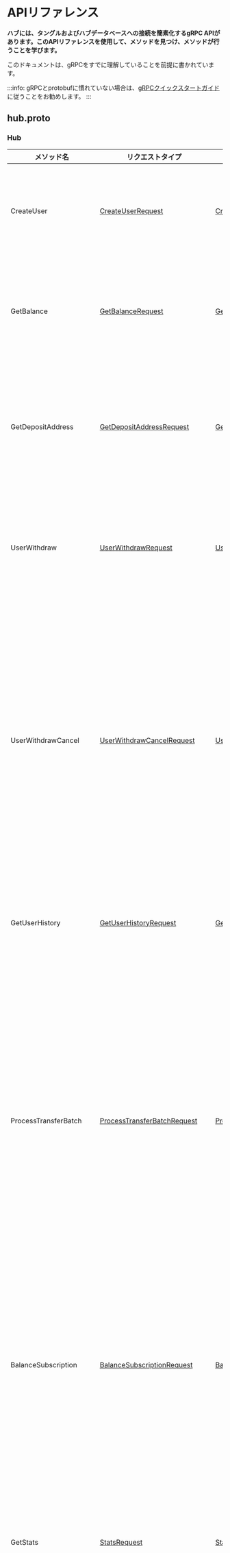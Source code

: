 # APIリファレンス
<!-- # API reference -->

**ハブには、タングルおよびハブデータベースへの接続を簡素化するgRPC APIがあります。このAPIリファレンスを使用して、メソッドを見つけ、メソッドが行うことを学びます。**
<!-- **Hub has a gRPC API that simplifies connections to the Tangle and the Hub database. Use this API reference to find methods and learn what they do.** -->

このドキュメントは、gRPCをすでに理解していることを前提に書かれています。
<!-- This documentation is written assuming you already have an understanding of gRPC. -->

:::info:
gRPCとprotobufに慣れていない場合は、[gRPCクイックスタートガイド](https://grpc.io/docs/quickstart/)に従うことをお勧めします。
:::
<!-- :::info: -->
<!-- If you’re not familiar with gRPC and protobuf, we recommend following the [gRPC quickstart guide](https://grpc.io/docs/quickstart/). -->
<!-- ::: -->

<a name="hub.proto"></a>

## hub.proto

<a name="hub.rpc.Hub"></a>

### Hub

| **メソッド名** | **リクエストタイプ** | **レスポンスタイプ** | **説明** |
| ---------- | ---------------- | ---------------- | ---- |
| CreateUser | [CreateUserRequest](#hub.rpc.CreateUserRequest) | [CreateUserReply](#hub.rpc.CreateUserRequest) | ハブに新しいユーザーを作成します。 |
| GetBalance | [GetBalanceRequest](#hub.rpc.GetBalanceRequest) | [GetBalanceReply](#hub.rpc.GetBalanceRequest) | ユーザーの利用可能残高を取得します。 |
| GetDepositAddress | [GetDepositAddressRequest](#hub.rpc.GetDepositAddressRequest) | [GetDepositAddressReply](#hub.rpc.GetDepositAddressRequest) | ユーザーの新しい預け入れアドレスを作成します。 |
| UserWithdraw | [UserWithdrawRequest](#hub.rpc.UserWithdrawRequest) | [UserWithdrawReply](#hub.rpc.UserWithdrawRequest) | ユーザーに取り出しリクエストを送信します。 |
| UserWithdrawCancel | [UserWithdrawCancelRequest](#hub.rpc.UserWithdrawCancelRequest) | [UserWithdrawCancelReply](#hub.rpc.UserWithdrawCancelRequest) | ユーザーの取り出しリクエストの取り消しを送信します。スウィープに含まれていない場合にのみ可能です。 |
| GetUserHistory | [GetUserHistoryRequest](#hub.rpc.GetUserHistoryRequest) | [GetUserHistoryReply](#hub.rpc.GetUserHistoryRequest) | ユーザーの残高履歴を取得します。 |
| ProcessTransferBatch | [ProcessTransferBatchRequest](#hub.rpc.ProcessTransferBatchRequest) | [ProcessTransferBatchReply](#hub.rpc.ProcessTransferBatchRequest) | 取引所からの買い/売りのバッチを処理します。このバッチの合計金額は0でなければならないことに注意してください。 |
| BalanceSubscription | [BalanceSubscriptionRequest](#hub.rpc.BalanceSubscriptionRequest) | [BalanceEvent](#hub.rpc.BalanceSubscriptionRequest) | 指定されたタイムスタンプ以降のすべての残高変更のストリームを監視します。 |
| GetStats | [StatsRequest](#hub.rpc.StatsRequest) | [StatsReply](#hub.rpc.StatsRequest) | ハブが現在管理しているすべてのユーザーの合計残高を取得します。 |
| SweepSubscription | [SweepSubscriptionRequest](#hub.rpc.SweepSubscriptionRequest) | [SweepEvent](#SweepEvent) | 指定されたタイムスタンプ以降のすべてのスウィープのストリームを監視します。 |
| GetAddressInfo | [GetAddressInfoRequest](#hub.rpc.GetAddressInfoRequest) | [GetAddressInfoReply](#hub.rpc.GetAddressInfoRequest) | 預け入れアドレスを所有しているユーザーのIDを取得します。 |
| SweepInfo | [SweepInfoRequest](#hub.rpc.SweepInfoRequest) | [SweepEvent](#SweepEvent) | 特定の取り出しまたはバンドルハッシュのスウィープに関する情報を取得します。 |
| SignBundle | [SignBundleRequest](#hub.rpc.SignBundleRequest) | [SignBundleReply](#hub.rpc.SignBundleRequest) | バンドルハッシュの署名を取得します。 |
| SweepDetail | [SweepDetailRequest](#hub.rpc.SweepDetailRequest) | [SweepDetailReply](#hub.rpc.SweepDetailRequest) | スウィープに関する詳細情報を取得します。 |
| WasWithdrawalCancelled | [WasWithdrawalCancelledRequest](#hub.rpc.WasWithdrawalCancelledRequest) | [WasWithdrawalCancelledReply](#hub.rpc.WasWithdrawalCancelledReply) | 取り出しがキャンセルされたかどうかを調べます。 |

<a name="messages.proto"></a>

## messages.proto

<a name="hub.rpc.BalanceSubscriptionRequest"></a>

### BalanceSubscriptionRequest

| **フィールド** | **タイプ** | **ルール** | **説明** |
| -------------- | ---------- | ---------- | -------- |
| newerThan | [uint64](#uint64) | singular | Unixエポックからミリ秒単位でのイベントを開始した時からの、残高の変更に対して`BalanceEvent`オブジェクトを返します。 |

<a name="hub.rpc.BalanceEvent"></a>

### BalanceEvent

| **フィールド** | **タイプ** | **ルール** | **説明** |
| -------------- | ---------- | ---------- | -------- |
| userAccountEvent | [UserAccountBalanceEvent](#hub.rpc.UserAccountBalanceEvent) | singular | ユーザーのアカウントの残高の変更に関する詳細を含むイベントオブジェクト |
| userAddressEvent | [UserAddressBalanceEvent](#hub.rpc.UserAddressBalanceEvent) | singular | ユーザーの預け入れアドレスの残高の変更に関する詳細を含むイベントオブジェクト |
| hubAddressEvent  | [HubAddressBalanceEvent](#hub.rpc.HubAddressBalanceEvent)   | singular | ハブ所有者のアドレスのいずれかの残高の変更に関する詳細を含むイベントオブジェクト |

<a name="hub.rpc.CreateUserRequest"></a>

### CreateUserRequest

| **フィールド** | **タイプ** | **ルール** | **説明** |
| -------------- | ---------- | ---------- | -------- |
| userId | [string](#string) | singular | 新しいユーザーの一意のID |

<a name="hub.rpc.CreateUserReply"></a>

### CreateUserReply

現在使用されていません。
<!-- Currently not used. -->

<a name="hub.rpc.GetAddressInfoRequest"></a>

### GetAddressInfoRequest

| **フィールド** | **タイプ** | **ルール** | **説明** |
| -------------- | ---------- | ---------- | -------- |
| address | [string](#string) | singular | 所有者を検索するための預け入れアドレス |

<a name="hub.rpc.GetAddressInfoReply"></a>

### GetAddressInfoReply

| **フィールド** | **タイプ** | **ルール** | **説明** |
| -------------- | ---------- | ---------- | -------- |
| userId | [string](#string) | singular | 預け入れアドレスを所有するユーザーのID |

<a name="hub.rpc.GetBalanceRequest"></a>

### GetBalanceRequest

| **フィールド** | **タイプ** | **ルール** | **説明** |
| -------------- | ---------- | ---------- | -------- |
| userId | [string](#string) | singular | 残高を表示するユーザーのID |

<a name="hub.rpc.GetBalanceReply"></a>

### GetBalanceReply

| **フィールド** | **タイプ** | **ルール** | **説明** |
| -------------- | ---------- | ---------- | -------- |
| available | [int64](#int64) | singular | 現在の取り出しとトレードに利用できるユーザーの合計残高 |

<a name="hub.rpc.GetDepositAddressRequest"></a>

### GetDepositAddressRequest

| **フィールド** | **タイプ** | **ルール** | **説明** |
| -------------- | ---------- | ---------- | -------- |
| userId | [string](#string) | singular | 新しい預け入れアドレスを作成するユーザーのID |
| includeChecksum | [bool](#bool) | singular | アドレスに最後に9トライテットチェックサムを含めるかどうか |

<a name="hub.rpc.GetDepositAddressReply"></a>

### GetDepositAddressReply

| **フィールド** | **タイプ** | **ルール** | **説明** |
| -------------- | ---------- | ---------- | -------- |
| address | [string](#string) | singular | 新しい預け入れアドレス |

<a name="hub.rpc.GetUserHistoryRequest"></a>

### GetUserHistoryRequest

| **フィールド** | **タイプ** | **ルール** | **説明** |
| -------------- | ---------- | ---------- | -------- |
| userId | [string](#string) | singular | ユーザーID |
| newerThan | [uint64](#uint64) | singular | UNIXエポック後にミリ秒単位で発生した`UserAccountBalanceEvent`オブジェクトの一覧を取得します。 |

<a name="hub.rpc.GetUserHistoryReply"></a>

### GetUserHistoryReply

| **フィールド** | **タイプ** | **ルール** | **説明** |
| -------------- | ---------- | ---------- | -------- |
| events | [UserAccountBalanceEvent](#hub.rpc.UserAccountBalanceEvent) objects | repeated | 特定のユーザーのすべての残高イベントオブジェクトの一覧 |

<a name="hub.rpc.HubAddressBalanceEvent"></a>

### HubAddressBalanceEvent

| **フィールド** | **タイプ** | **ルール** | **説明** |
| -------------- | ---------- | ---------- | -------- |
| hubAddress | [string](#string) | singular | ハブ所有者のアドレス |
| amount | [int64](#int64) | singular | 残高に変更した量 |
| reason | [HubAddressBalanceReason](#hub.rpc.HubAddressBalanceReason) | singular | バランスが変わった理由 |
| sweepBundleHash | [string](#string) | singular | 更新された残高になったスウィープのバンドルハッシュ |
| timestamp | [uint64](#uint64) | singular | イベントが発生したミリ秒単位のUnixエポック |

<a name="hub.rpc.ProcessTransferBatchReply"></a>

### ProcessTransferBatchReply

<a name="hub.rpc.ProcessTransferBatchRequest"></a>

### ProcessTransferBatchRequest

| **フィールド** | **タイプ** | **ルール** | **説明** |
| -------------- | ---------- | ---------- | -------- |
| transfers | [ProcessTransferBatchRequest.Transfer](#hub.rpc.ProcessTransferBatchRequest.Transfer) objects | repeated | 転送中に使用するユーザーのアカウントを指定する転送オブジェクト |

<a name="hub.rpc.ProcessTransferBatchRequest.Transfer"></a>

### ProcessTransferBatchRequest.Transfer

| **フィールド** | **タイプ** | **ルール** | **説明** |
| -------------- | ---------- | ---------- | -------- |
| userId | [string](#string) | singular | 転送中に残高を使用するユーザーのID |
| amount | [int64](#int64)   | singular | 転送用のトークンの量 |

<a name="hub.rpc.SignBundleRequest"></a>

### SignBundleRequest

| **フィールド** | **タイプ** | **ルール** | **説明** |
| -------------- | ---------- | ---------- | -------- |
| address          | [string](#string) | singular | ハブ所有者のアドレス（チェックサムなし） |
| bundleHash       | [string](#string) | singular | 署名が必要なバンドルハッシュ |
| authentication   | [string](#string) | singular | 認証トークン（使用する場合） |
| validateChecksum | [bool](#bool)     | singular | アドレスを検証するかどうか |

<a name="hub.rpc.SignBundleReply"></a>

### SignBundleReply

| **フィールド** | **タイプ** | **ルール** | **説明** |
| -------------- | ---------- | ---------- | -------- |
| signature | [string](#string) | singular | バンドルの署名 |

<a name="hub.rpc.StatsRequest"></a>

### StatsRequest

<a name="hub.rpc.SweepDetailRequest"></a>

<a name="hub.rpc.StatsReply"></a>

### StatsReply

| **フィールド** | **タイプ** | **ルール** | **説明** |
| -------------- | ---------- | ---------- | -------- |
| totalBalance | [uint64](#uint64) | singular | ハブが現在管理しているすべてのユーザーアカウントの合計残高 |

### SweepDetailRequest

| **フィールド** | **タイプ** | **ルール** | **説明** |
| -------------- | ---------- | ---------- | -------- |
| bundleHash | [string](#string) | singular | 詳細が必要なスウィープのバンドルハッシュ |

<a name="hub.rpc.SweepDetailReply"></a>

### SweepDetailReply

| **フィールド** | **タイプ** | **ルール** | **説明** |
| -------------- | ---------- | ---------- | -------- |
| confirmed | [bool](#bool) | singular | スウィープの確定ステータス |
| trytes | [string](#string) | repeated | スウィープのトランザクショントライト |
| tailHash | [string](#string) | repeated | スウィープの末尾トランザクションハッシュ（再添付されたスウィープごとに、新しい末尾トランザクションハッシュが生成されます。） |

<a name="hub.rpc.SweepEvent"></a>

### SweepEvent

| **フィールド** | **タイプ** | **ルール** | **説明** |
| -------------- | ---------- | ---------- | -------- |
| bundleHash | [string](#string) | singular | スウィープのバンドルハッシュ |
| timestamp | [uint64](#uint64) | singular | スウィープが作成されたときのミリ秒単位のUnixエポック |
| withdrawalUUID | [string](#string) | repeated | スウィープに含まれているすべてのユーザーの取り出しリクエストのUUID |

<a name="hub.rpc.SweepInfoRequest"></a>

### SweepInfoRequest

| **フィールド** | **タイプ** | **ルール** | **説明** |
| -------------- | ---------- | ---------- | -------- |
| withdrawalUUID | [string](#string) | singular | スウィープへの包含を確認する取り出しUUID |
| bundleHash | [string](#string) | singular | 確認するスウィープのバンドルハッシュ |

<a name="hub.rpc.SweepSubscriptionRequest"></a>

### SweepSubscriptionRequest

| **フィールド** | **タイプ** | **ルール** | **説明** |
| -------------- | ---------- | ---------- | -------- |
| newerThan | [uint64](#uint64) | singular | このUnixエポックよりも新しいスウィープをミリ秒単位で監視します。 |

<a name="hub.rpc.UserAccountBalanceEvent"></a>

### UserAccountBalanceEvent

| **フィールド** | **タイプ** | **ルール** | **説明** |
| -------------- | ---------- | ---------- | -------- |
| userId | [string](#string) | singular | アカウントの残高が変更されたユーザーのID |
| timestamp | [uint64](#uint64) | singular | 残高の変化が発生したエポックからのミリ秒単位の経過時間 |
| type | [UserAccountBalanceEventType](#hub.rpc.UserAccountBalanceEventType) | singular | アカウント残高の変更を引き起こしたイベントのタイプ |
| amount | [int64](#int64) | singular | 残高に変更した量 |
| sweepBundleHash or withdrawalUUID | [string](#string) | singular | `DEPOSIT`イベントのバンドルハッシュか`WITHDRAWAL`の取り出しUUIDか`WITHDRAWAL_CANCELED`のいずれかが含まれます。 |

<a name="hub.rpc.UserAddressBalanceEvent"></a>

### UserAddressBalanceEvent

| **フィールド** | **タイプ** | **ルール** | **説明** |
| -------------- | ---------- | ---------- | -------- |
| userId | [string](#string) | singular | アカウントの残高が変更されたユーザーのID |
| userAddress | [string](#string) | singular | 残高が変更されたアドレス |
| amount | [int64](#int64) | singular | 残高に変更した量 |
| reason | [UserAddressBalanceReason](#hub.rpc.UserAddressBalanceReason) | singular | アドレスの残高が変更された理由 |
| tail transaction hash or bundle hash | [string](#string) | singular | `DEPOSIT`理由の末尾トランザクションハッシュまたは`SWEEP`理由のバンドルハッシュのいずれかが含まれます。 |
| timestamp | [uint64](#uint64) | singular | 残高の変化が発生したエポックからのミリ秒単位の経過時間 |

<a name="hub.rpc.UserWithdrawCancelRequest"></a>

### UserWithdrawCancelRequest

| **フィールド** | **タイプ** | **ルール** | **説明** |
| -------------- | ---------- | ---------- | -------- |
| withdrawalUUID | [string](#string) | singular | キャンセルする取り出しUUID |

<a name="hub.rpc.UserWithdrawCancelReply"></a>

### UserWithdrawCancelReply

| **フィールド** | **タイプ** | **ルール** | **説明** |
| -------------- | ---------- | ---------- | -------- |
| success | [bool](#bool) | singular | 取り出しがキャンセルされたかどうか |

<a name="hub.rpc.UserWithdrawRequest"></a>

### UserWithdrawRequest

| **フィールド** | **タイプ** | **ルール** | **説明** |
| -------------- | ---------- | ---------- | -------- |
| userId | [string](#string) | singular | 取り出しをリクエストしたユーザーのID |
| payoutAddress | [string](#string) | singular | 取り出しが預け入れられるアドレス（チェックサムなし） |
| amount | [uint64](#uint64) | singular | リクエストされた取り出し量 |
| tag | [string](#string) | singular | 取り出しトランザクションに追加するタグ |
| validateChecksum | [bool](#bool) | singular | アドレスを検証するかどうか |

<a name="hub.rpc.UserWithdrawReply"></a>

### UserWithdrawReply

| **フィールド** | **タイプ** | **ルール** | **説明** |
| -------------- | ---------- | ---------- | -------- |
| withdrawalUUID | [string](#string) | singular | 取り出しのUUID |

<a name="hub.rpc.WasWithdrawalCancelledRequest"></a>

### WasWithdrawalCancelledRequest

| **フィールド** | **タイプ** | **ルール** | **説明** |
| -------------- | ---------- | ---------- | -------- |
| withdrawalUUID | [string](#string) | singular | 取り消しを確認するための取り出しUUID |

<a name="hub.rpc.WasWithdrawalCancelledReply"></a>

### WasWithdrawalCancelledReply

| **フィールド** | **タイプ** | **ルール** | **説明** |
| -------------- | ---------- | ---------- | -------- |
| wasCancelled | [bool](#bool) | singular | 引き出しがキャンセルされたかどうか |

<a name="hub.rpc.Error"></a>

### Error

エラーはシリアル化され、ステータスの詳細フィールドに保存されます。
<!-- Errors are serialized and stored in the Status' detail field. -->

| **フィールド** | **タイプ** | **ルール** | **説明** |
| -------------- | ---------- | ---------- | -------- |
| code | [ErrorCode](#hub.rpc.ErrorCode) | singular | メソッドが失敗した理由を説明するエラーコード |

<a name="hub.rpc.ErrorCode"></a>

### ErrorCode

これらはすべて、ハブから返される可能性のあるエラーコードです。
<!-- These are all the error codes that can be returned by the Hub. -->

| **名前** | **番号** | **説明** |
| :------- | :------- | :------- |
| EC_UNKNOWN                      | 0 | 未使用 |
| USER_EXISTS                     | 1 | ユーザーIDは既に存在します。 |
| USER_DOES_NOT_EXIST             | 2 | ユーザーIDは存在しません。 |
| INSUFFICIENT_BALANCE            | 3 | この操作に対してユーザーの残高が不足しています。 |
| BATCH_INVALID                   | 4 | バッチが無効です（合計が0になっていないか、ユーザーIDが一意ではありません）。 |
| BATCH_INCONSISTENT              | 5 | バッチが矛盾しています（十分な残高がないままユーザーのアカウントから資金を削除しようとしています）。 |
| BATCH_AMOUNT_ZERO               | 6 | 取引に関連する金額が無効です（0より大きくまたは小さくなければなりません）。 |
| UNKNOWN_ADDRESS                 | 7 | アドレスがハブに認識されていません。 |
| WITHDRAWAL_CAN_NOT_BE_CANCELLED | 8 | 取り出しはすでにスウィープされたか取り消されました。 |
| INELIGIBLE_ADDRESS              | 9 | アドレスがリクエストされた操作に適格ではありません。 |
| INVALID_AUTHENTICATION          | 10 | 提供された認証トークンが無効です。 |
| CHECKSUM_INVALID                | 11 | 提供されたアドレスに無効なチェックサムが含まれています。 |
| SIGNING_FAILED                  | 12 | rpc signing_serverの呼び出しに失敗しました（GetSignatureForUUID）。 |
| GET_ADDRESS_FAILED              | 13 | rpc signing_serverの呼び出しに失敗しました（GetAddressForUUID）。 |
| GET_SECURITY_LEVEL_FAILED       | 14 | rpc signing_serverの呼び出しに失敗しました（GetSecurityLevel）。 |

<a name="hub.rpc.HubAddressBalanceReason"></a>

### HubAddressBalanceReason

| **名前** | **番号** | **説明** |
| :------- | :------- | :------- |
| HUB_UNKNOWN | 0 |              |
| INBOUND     | 1 | スウィープインバウンド（残余アドレスとして使用） |
| OUTBOUND    | 2 | スウィープアウトバウンド（入力として使用） |

<a name="hub.rpc.UserAccountBalanceEventType"></a>

### UserAccountBalanceEventType

| **名前** | **番号** | **説明** |
| :------- | :------- | :------- |
| UAB_UNKNOWN         | 0 | 未使用 |
| DEPOSIT             | 1 | ユーザーアカウントへの預け入れ（正の量） |
| BUY                 | 2 | ユーザーが転送バッチの一部として購入したトークン（正の量） |
| WITHDRAWAL          | 3 | ユーザーの取り出しリクエスト（負の量） |
| WITHDRAWAL_CANCELED | 4 | キャンセルされたユーザーの取り出しリクエスト（正の量） |
| SELL                | 5 | ユーザーが転送バッチの一部として売却したトークン（負の量） |

<a name="hub.rpc.UserAddressBalanceReason"></a>

### UserAddressBalanceReason

| **名前** | **番号** | **説明** |
| :------- | :------- | :------- |
| UADD_UNKNOWN | 0 | 不明 |
| UA_DEPOSIT   | 1 | 新規ユーザーの預け入れ |
| UA_SWEEP     | 2 | 新しいスウィープ |

## スカラー値タイプ
<!-- ## Scalar Value Types -->

| .protoタイプ                   | メモ | C++での型 | Javaでの型 | Pythonでの型 |
| ------------------------------ | ---- | --------- | ---------- | ------------ |
| <a name="double" /> double     |      | double | double | float |
| <a name="float" /> float       |      | float  | float  | float |
| <a name="int32" /> int32       | 可変長符号化を使用します。負の数をエンコードするのは非効率的です。- あなたのフィールドが負の値を持つ可能性が高い場合は、代わりにsint32を使用してください。 | int32 | int | int |
| <a name="int64" /> int64       | 可変長符号化を使用します。負の数をエンコードするのは非効率的です。- あなたのフィールドが負の値を持つ可能性が高い場合は、代わりにsint64を使用してください。 | int64 | long | int/long |
| <a name="uint32" /> uint32     | 可変長符号化を使用します。 | uint32 | int | int/long |
| <a name="uint64" /> uint64     | 可変長符号化を使用します。 | uint64 | long | int/long |
| <a name="sint32" /> sint32     | 可変長符号化を使用します。符号付きint値。これらは通常のint32よりも効率的に負の数をエンコードします。 | int32 | int | int |
| <a name="sint64" /> sint64     | 可変長符号化を使用します。符号付きint値。これらは通常のint64よりも効率的に負の数をエンコードします。 | int64 | long | int/long |
| <a name="fixed32" /> fixed32   | 常に4バイト。値がよく2<sup>28</sup>より大きくなる場合は、uint32より効率的です。 | uint32 | int | int |
| <a name="fixed64" /> fixed64   | 常に8バイト。値がよく2<sup>56</sup>より大きくなる場合は、uint64より効率的です。 | uint64 | long | int/long |
| <a name="sfixed32" /> sfixed32 | 常に4バイト。 | int32 | int | int |
| <a name="sfixed64" /> sfixed64 | 常に8バイト。 | int64 | long | int/long |
| <a name="bool" /> bool         |               | bool | boolean | boolean |
| <a name="string" /> string     | 文字列には常にUTF-8エンコードまたは7ビットASCIIテキストを含める必要があります。 | string | String | str/Unicode |
| <a name="bytes" /> bytes       | 任意のバイトシーケンスを含めることができます。 | string | ByteString | str |
